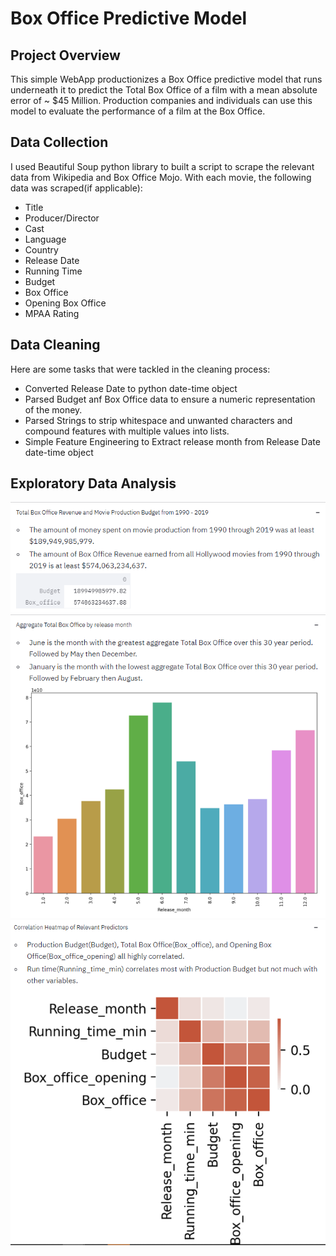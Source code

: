 # Box Office Predictive Model
## Project Overview
This simple WebApp productionizes a Box Office predictive model that runs underneath it to predict the Total Box Office of a film with a mean absolute error of ~ $45 Million. Production companies and individuals can use this model to evaluate the performance of a film at the Box Office.

## Data Collection
I used Beautiful Soup python library to built a script to scrape the relevant data from Wikipedia and Box Office Mojo. With each movie, the following data was scraped(if applicable):
* Title
* Producer/Director
* Cast
* Language
* Country 
* Release Date
* Running Time
* Budget
* Box Office
* Opening Box Office
* MPAA Rating 

## Data Cleaning
Here are some tasks that were tackled in the cleaning process:
* Converted Release Date to python date-time object 
* Parsed Budget anf Box Office data to ensure a numeric representation of the money.
* Parsed Strings to strip whitespace and unwanted characters and compound features with multiple values into lists.
* Simple Feature Engineering to Extract release month from Release Date date-time object

## Exploratory Data Analysis
![alt text](https://github.com/danteairdharris/BoxOfficeDS/blob/master/totalbudget.png)
![alt text](https://github.com/danteairdharris/BoxOfficeDS/blob/master/releasemonth.png)
![alt text](https://github.com/danteairdharris/BoxOfficeDS/blob/master/heatmap.png)

